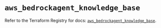 # `aws_bedrockagent_knowledge_base`

Refer to the Terraform Registry for docs: [`aws_bedrockagent_knowledge_base`](https://registry.terraform.io/providers/hashicorp/aws/5.81.0/docs/resources/bedrockagent_knowledge_base).
